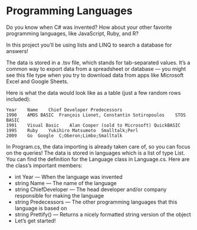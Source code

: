 # Programming Languages
Do you know when C# was invented? How about your other favorite programming languages, like JavaScript, Ruby, and R?

In this project you’ll be using lists and LINQ to search a database for answers!

The data is stored in a .tsv file, which stands for tab-separated values. It’s a common way to export data from a spreadsheet or database — you might see this file type when you try to download data from apps like Microsoft Excel and Google Sheets.

Here is what the data would look like as a table (just a few random rows included):

```
Year	Name	Chief Developer	Predecessors
1990	AMOS BASIC	François Lionet, Constantin Sotiropoulos	STOS BASIC
1991	Visual Basic	Alan Cooper (sold to Microsoft)	QuickBASIC
1995	Ruby	Yukihiro Matsumoto	Smalltalk;Perl
2009	Go	Google	C;Oberon;Limbo;Smalltalk
```
In Program.cs, the data importing is already taken care of, so you can focus on the queries! The data is stored in languages which is a list of type List<Language>. You can find the definition for the Language class in Language.cs. Here are the class’s important members:

- int Year — When the language was invented
- string Name — The name of the language
- string ChiefDeveloper — The head developer and/or company responsible for making the language
- string Predecessors — The other programming languages that this language is based on
- string Prettify() — Returns a nicely formatted string version of the object
- Let’s get started!